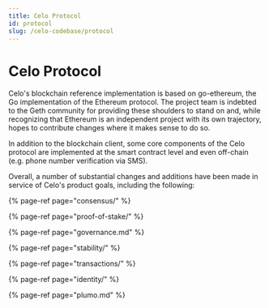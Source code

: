 ```yaml
---
title: Celo Protocol
id: protocol
slug: /celo-codebase/protocol
---
```


# Celo Protocol

Celo's blockchain reference implementation is based on go-ethereum, the Go implementation of the Ethereum protocol. The project team is indebted to the Geth community for providing these shoulders to stand on and, while recognizing that Ethereum is an independent project with its own trajectory, hopes to contribute changes where it makes sense to do so.

In addition to the blockchain client, some core components of the Celo protocol are implemented at the smart contract level and even off-chain (e.g. phone number verification via SMS).

Overall, a number of substantial changes and additions have been made in service of Celo's product goals, including the following:

{% page-ref page="consensus/" %}

{% page-ref page="proof-of-stake/" %}

{% page-ref page="governance.md" %}

{% page-ref page="stability/" %}

{% page-ref page="transactions/" %}

{% page-ref page="identity/" %}

{% page-ref page="plumo.md" %}
